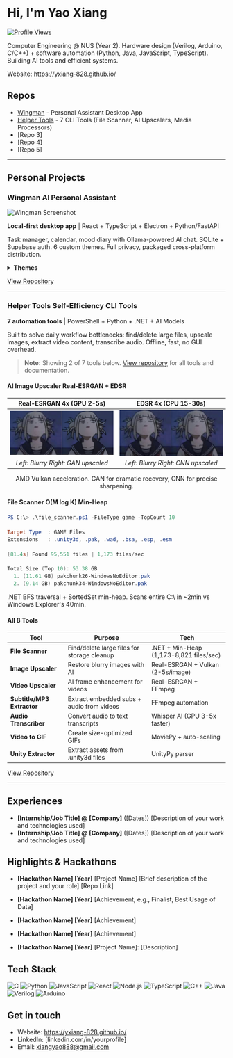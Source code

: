 ﻿# Hi, I'm Yao Xiang 

[![Profile Views](https://komarev.com/ghpvc/?username=Yxiang-828&color=blue)](https://github.com/Yxiang-828)

Computer Engineering @ NUS (Year 2). Hardware design (Verilog, Arduino, C/C++) + software automation (Python, Java, JavaScript, TypeScript). Building AI tools and efficient systems.

 Website: https://yxiang-828.github.io/

##  Repos
- [Wingman](https://github.com/Yxiang-828/Wingman) - Personal Assistant Desktop App 
- [Helper Tools](https://github.com/Yxiang-828/Helper_Tools) - 7 CLI Tools (File Scanner, AI Upscalers, Media Processors) 
- [Repo 3]
- [Repo 4]
- [Repo 5]

---

##  Personal Projects

### Wingman  AI Personal Assistant

<img src="images/7409.png" width="400" alt="Wingman Screenshot">

**Local-first desktop app** | React + TypeScript + Electron + Python/FastAPI

Task manager, calendar, mood diary with Ollama-powered AI chat. SQLite + Supabase auth. 6 custom themes. Full privacy, packaged cross-platform distribution.

<details>
<summary><b> Themes</b></summary>

<div align="center">
<table>
<tr>
<td align="center"><img src="https://raw.githubusercontent.com/Yxiang-828/Wingman/main/src/assets/backgrounds/dark-theme.png" width="200" alt="Dark Theme"/><br/><b> Dark</b></td>
<td align="center"><img src="https://raw.githubusercontent.com/Yxiang-828/Wingman/main/src/assets/backgrounds/light-theme.png" width="200" alt="Light Theme"/><br/><b> Light</b></td>
<td align="center"><img src="https://raw.githubusercontent.com/Yxiang-828/Wingman/main/src/assets/backgrounds/yandere-theme.png" width="200" alt="Yandere Theme"/><br/><b> Yandere</b></td>
</tr>
<tr>
<td align="center"><img src="https://raw.githubusercontent.com/Yxiang-828/Wingman/main/src/assets/backgrounds/kuudere-theme.png" width="200" alt="Kuudere Theme"/><br/><b> Kuudere</b></td>
<td align="center"><img src="https://raw.githubusercontent.com/Yxiang-828/Wingman/main/src/assets/backgrounds/tsundere-theme.png" width="200" alt="Tsundere Theme"/><br/><b> Tsundere</b></td>
<td align="center"><img src="https://raw.githubusercontent.com/Yxiang-828/Wingman/main/src/assets/backgrounds/dandere-theme.png" width="200" alt="Dandere Theme"/><br/><b> Dandere</b></td>
</tr>
</table>
</div>

</details>

[View Repository](https://github.com/Yxiang-828/Wingman) 

---

### Helper Tools  Self-Efficiency CLI Tools

**7 automation tools** | PowerShell + Python + .NET + AI Models

Built to solve daily workflow bottlenecks: find/delete large files, upscale images, extract video content, transcribe audio. Offline, fast, no GUI overhead.

> **Note:** Showing 2 of 7 tools below. [View repository](https://github.com/Yxiang-828/Helper_Tools) for all tools and documentation.

#### AI Image Upscaler  Real-ESRGAN + EDSR

<div align="center">

| **Real-ESRGAN 4x (GPU 2-5s)** | **EDSR 4x (CPU 15-30s)** |
|:---:|:---:|
| ![Real-ESRGAN](https://raw.githubusercontent.com/Yxiang-828/Helper_Tools/main/image_upscaler/samples/realesrgan_1.png) | ![EDSR](https://raw.githubusercontent.com/Yxiang-828/Helper_Tools/main/image_upscaler/samples/edsr_1.png) |
| *Left: Blurry  Right: GAN upscaled* | *Left: Blurry  Right: CNN upscaled* |

AMD Vulkan acceleration. GAN for dramatic recovery, CNN for precise sharpening.

</div>

#### File Scanner  O(M log K) Min-Heap

```powershell
PS C:\> .\file_scanner.ps1 -FileType game -TopCount 10

Target Type  : GAME Files
Extensions   : .unity3d, .pak, .wad, .bsa, .esp, .esm

[81.4s] Found 95,551 files | 1,173 files/sec

Total Size (Top 10): 53.38 GB
  1. (11.61 GB) pakchunk26-WindowsNoEditor.pak
  2. (9.14 GB) pakchunk34-WindowsNoEditor.pak
```

.NET BFS traversal + SortedSet min-heap. Scans entire C:\ in ~2min vs Windows Explorer's 40min.

#### All 8 Tools

| Tool | Purpose | Tech |
|------|---------|------|
| **File Scanner** | Find/delete large files for storage cleanup | .NET + Min-Heap (1,173-8,821 files/sec) |
| **Image Upscaler** | Restore blurry images with AI | Real-ESRGAN + Vulkan (2-5s/image) |
| **Video Upscaler** | AI frame enhancement for videos | Real-ESRGAN + FFmpeg |
| **Subtitle/MP3 Extractor** | Extract embedded subs + audio from videos | FFmpeg automation |
| **Audio Transcriber** | Convert audio to text transcripts | Whisper AI (GPU 3-5x faster) |
| **Video to GIF** | Create size-optimized GIFs | MoviePy + auto-scaling |
| **Unity Extractor** | Extract assets from .unity3d files | UnityPy parser |


[View Repository](https://github.com/Yxiang-828/Helper_Tools) 

---

##  Experiences
- **[Internship/Job Title] @ [Company]** ([Dates])  [Description of your work and technologies used]
- **[Internship/Job Title] @ [Company]** ([Dates])  [Description of your work and technologies used]

##  Highlights & Hackathons
- **[Hackathon Name] [Year]**  [Project Name]
  [Brief description of the project and your role]
  [Repo Link]

- **[Hackathon Name] [Year]**  [Achievement, e.g., Finalist, Best Usage of Data]
- **[Hackathon Name] [Year]**  [Achievement]
- **[Hackathon Name] [Year]**  [Achievement]
- **[Hackathon Name] [Year]**  [Project Name]: [Description]

##  Tech Stack
![C](https://img.shields.io/badge/C-00599C?style=for-the-badge&logo=c&logoColor=white)
![Python](https://img.shields.io/badge/Python-3776AB?style=for-the-badge&logo=python&logoColor=white)
![JavaScript](https://img.shields.io/badge/JavaScript-F7DF1E?style=for-the-badge&logo=javascript&logoColor=black)
![React](https://img.shields.io/badge/React-61DAFB?style=for-the-badge&logo=react&logoColor=black)
![Node.js](https://img.shields.io/badge/Node.js-339933?style=for-the-badge&logo=nodedotjs&logoColor=white)
![TypeScript](https://img.shields.io/badge/TypeScript-007ACC?style=for-the-badge&logo=typescript&logoColor=white)
![C++](https://img.shields.io/badge/C%2B%2B-00599C?style=for-the-badge&logo=c%2B%2B&logoColor=white)
![Java](https://img.shields.io/badge/Java-ED8B00?style=for-the-badge&logo=openjdk&logoColor=white)
![Verilog](https://img.shields.io/badge/Verilog-000000?style=for-the-badge&logo=verilog&logoColor=white)
![Arduino](https://img.shields.io/badge/Arduino-00979D?style=for-the-badge&logo=arduino&logoColor=white)

##  Get in touch
-  Website: https://yxiang-828.github.io/
-  LinkedIn: [linkedin.com/in/yourprofile]
-  Email: xiangyao888@gmail.com






